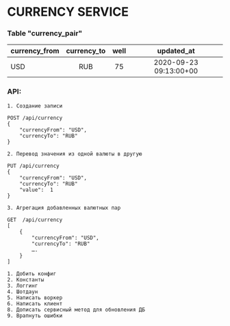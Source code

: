 # CURRENCY SERVICE

### Table "currency_pair"
| currency_from | currency_to | well |       updated_at       |
|---------------|:-----------:|:----:|:----------------------:|
| USD           |     RUB     |  75  | 2020-09-23 09:13:00+00 |


### API:
```
1. Создание записи

POST /api/currency
{
    "currencyFrom": "USD",
    "currencyTo": "RUB"
}

2. Перевод значения из одной валюты в другую

PUT /api/currency
{
    "currencyFrom": "USD",
    "currencyTo": "RUB"
    "value":  1
}

3. Агрегация добавленных валютных пар

GET  /api/currency
[
    {
        "currencyFrom": "USD",
        "currencyTo": "RUB"
        ….
    }
]

1. Добить конфиг
2. Константы
3. Логгинг
4. Шотдаун
5. Написать воркер
6. Написать клиент
8. Дописать сервисный метод для обновления ДБ
9. Врапнуть ошибки